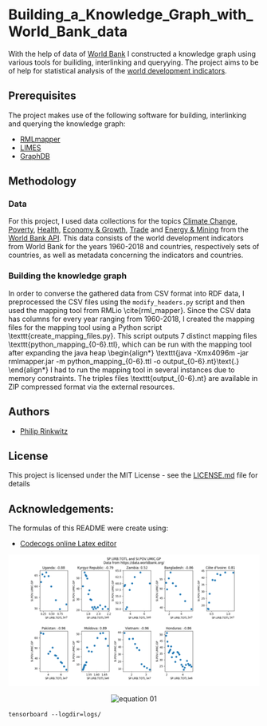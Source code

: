 # Building_a_Knowledge_Graph_with_World_Bank_data

With the help of data of [World Bank](http://www.worldbank.org/) I constructed a knowledge graph using various tools for builiding, interlinking and queryying. The project aims to be of help for statistical analysis of the [world development indicators](http://datatopics.worldbank.org/world-development-indicators/).

## Prerequisites

The project makes use of the following software for building, interlinking and querying the knowledge graph:

* [RMLmapper](https://github.com/RMLio/rmlmapper-java/)
* [LIMES](https://github.com/dice-group/LIMES)
* [GraphDB](http://graphdb.ontotext.com/)

## Methodology

### Data
For this project, I used data collections for the topics [Climate Change](http://api.worldbank.org/v2/en/topic/19?downloadformat=csv), [Poverty](http://api.worldbank.org/v2/en/topic/11?downloadformat=csv), [Health](http://api.worldbank.org/v2/en/topic/8?downloadformat=csv), [Economy & Growth](http://api.worldbank.org/v2/en/topic/3?downloadformat=csv), [Trade](http://api.worldbank.org/v2/en/topic/21?downloadformat=csv) and [Energy & Mining](http://api.worldbank.org/v2/en/topic/5?downloadformat=csv) from the [World Bank API](https://data.worldbank.org/). This data consists of the world development indicators from World Bank for the years 1960-2018 and countries, respectively sets of countries, as well as metadata concerning the indicators and countries.

### Building the knowledge graph
In order to converse the gathered data from CSV format into RDF data, I preprocessed the CSV files using the ```modify_headers.py``` script and then used the mapping tool from RMLio \cite{rml_mapper}.
Since the CSV data has columns for every year ranging from 1960-2018, I created the mapping files for the mapping tool using a Python script \texttt{create\_mapping\_files.py}. This script outputs 7 distinct mapping files \texttt{python\_mapping\_\{0-6\}.ttl}, which can be run with the mapping tool after expanding the java heap 
\begin{align*}
    \texttt{java -Xmx4096m -jar rmlmapper.jar -m python\_mapping\_\{0-6\}.ttl -o output\_\{0-6\}.nt}\text{.}
\end{align*}
I had to run the mapping tool in several instances due to memory constraints. The triples files \texttt{output\_\{0-6\}.nt} are available in ZIP compressed format via the external resources.



## Authors

* [Philip Rinkwitz](https://github.com/rinkwitz)

## License

This project is licensed under the MIT License - see the [LICENSE.md](LICENSE.md) file for details

## Acknowledgements:

The formulas of this README were create using:
* [Codecogs online Latex editor](https://www.codecogs.com/latex/eqneditor.php)

<p align="center">
<img src="/img/Figure_3.png" alt="prediction" width="750">
</p>

<p align="center">
<img src="https://latex.codecogs.com/gif.latex?x_{\text{std}}=\frac{x-\mu_{\text{feat}}}{\sigma_{\text{feat}}}" title="equation 01" />
</p>

```
tensorboard --logdir=logs/
```



